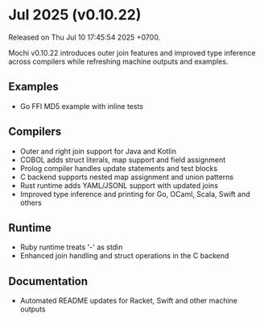 # Jul 2025 (v0.10.22)

Released on Thu Jul 10 17:45:54 2025 +0700.

Mochi v0.10.22 introduces outer join features and improved type inference across compilers while refreshing machine outputs and examples.

## Examples

- Go FFI MD5 example with inline tests

## Compilers

- Outer and right join support for Java and Kotlin
- COBOL adds struct literals, map support and field assignment
- Prolog compiler handles update statements and test blocks
- C backend supports nested map assignment and union patterns
- Rust runtime adds YAML/JSONL support with updated joins
- Improved type inference and printing for Go, OCaml, Scala, Swift and others

## Runtime

- Ruby runtime treats '-' as stdin
- Enhanced join handling and struct operations in the C backend

## Documentation

- Automated README updates for Racket, Swift and other machine outputs
